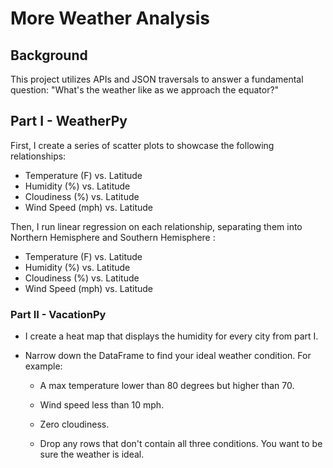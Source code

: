 # More Weather Analysis

## Background

This project utilizes APIs and JSON traversals to answer a fundamental question: "What's the weather like as we approach the equator?"

## Part I - WeatherPy

First, I create a series of scatter plots to showcase the following relationships:

* Temperature (F) vs. Latitude
* Humidity (%) vs. Latitude
* Cloudiness (%) vs. Latitude
* Wind Speed (mph) vs. Latitude

Then, I run linear regression on each relationship, separating them into Northern Hemisphere and Southern Hemisphere :

* Temperature (F) vs. Latitude
* Humidity (%) vs. Latitude
* Cloudiness (%) vs. Latitude
* Wind Speed (mph) vs. Latitude

### Part II - VacationPy

* I create a heat map that displays the humidity for every city from part I.

* Narrow down the DataFrame to find your ideal weather condition. For example:

  * A max temperature lower than 80 degrees but higher than 70.

  * Wind speed less than 10 mph.

  * Zero cloudiness.

  * Drop any rows that don't contain all three conditions. You want to be sure the weather is ideal.